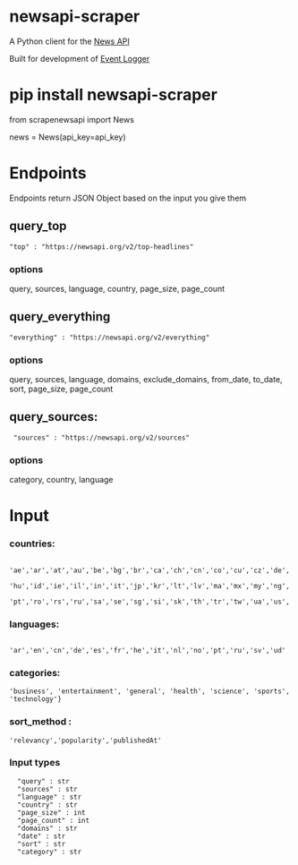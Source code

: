# newsapi-scraper
A Python client for the [News API](https://newsapi.org/docs/)

Built for development of [Event Logger](https://github.com/KirtusJ/Event-Logger)

# pip install newsapi-scraper

from scrapenewsapi import News

news = News(api_key=api_key)

# Endpoints

Endpoints return JSON Object based on the input you give them

## query_top

	"top" : "https://newsapi.org/v2/top-headlines"

### options

query, sources, language, country, page_size, page_count
  
## query_everything

    "everything" : "https://newsapi.org/v2/everything"

### options

query, sources, language, domains, exclude_domains, from_date, to_date, sort, page_size, page_count
 
## query_sources:

	 "sources" : "https://newsapi.org/v2/sources"
   
### options

category, country, language
   

# Input
  
### countries:

      'ae','ar','at','au','be','bg','br','ca','ch','cn','co','cu','cz','de','eg','fr','gb','gr','hk',
      'hu','id','ie','il','in','it','jp','kr','lt','lv','ma','mx','my','ng','nl','no','nz','ph','pl',
      'pt','ro','rs','ru','sa','se','sg','si','sk','th','tr','tw','ua','us','ve','za'
             
### languages:
           
      'ar','en','cn','de','es','fr','he','it','nl','no','pt','ru','sv','ud'
      
### categories:

    'business', 'entertainment', 'general', 'health', 'science', 'sports', 'technology'}

### sort_method :
  
    'relevancy','popularity','publishedAt'

### Input types

      "query" : str
      "sources" : str
      "language" : str
      "country" : str
      "page_size" : int
      "page_count" : int
      "domains" : str
      "date" : str
      "sort" : str
      "category" : str
 
